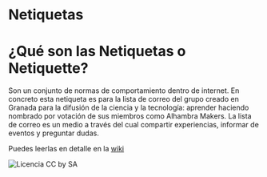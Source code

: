 # Netiquetas

# ¿Qué son las Netiquetas o Netiquette?


Son un conjunto de normas de comportamiento dentro de internet. En concreto esta netiqueta es para la lista de correo del grupo creado en Granada para la difusión de la ciencia y la tecnología: aprender haciendo nombrado por votación de sus miembros como Alhambra Makers. La lista de correo es un medio a través del cual compartir experiencias, informar de eventos y preguntar dudas.

Puedes leerlas en detalle en la [wiki](https://github.com/AlhambraMakers/Netiquetas/wiki)

![Licencia CC by SA](http://es.creativecommons.org/blog/wp-content/uploads/2013/04/by-sa_petit.png)
